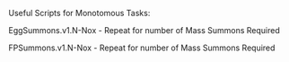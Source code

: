 Useful Scripts for Monotomous Tasks:


EggSummons.v1.N-Nox - Repeat for number of Mass Summons Required

FPSummons.v1.N-Nox - Repeat for number of Mass Summons Required
